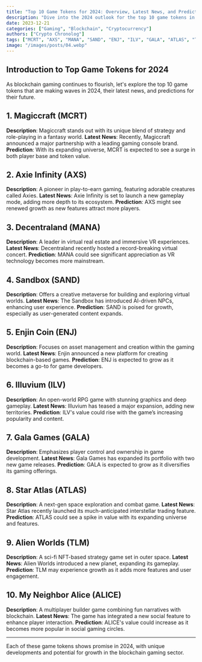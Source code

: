 ```yaml
---
title: "Top 10 Game Tokens for 2024: Overview, Latest News, and Predictions"
description: "Dive into the 2024 outlook for the top 10 game tokens in the blockchain gaming world. Explore each token's unique features, the latest developments, and our predictions for their future in the fast-evolving landscape of decentralized gaming. #GameTokens #BlockchainGaming #2024Predictions #Top10"
date: 2023-12-21
categories: ["Gaming", "Blockchain", "Cryptocurrency"]
authors: ["Crypto Chronolog"]
tags: ["MCRT", "AXS", "MANA", "SAND", "ENJ", "ILV", "GALA", "ATLAS", "TLM", "ALICE", "Predictions", "Blockchain Games", "Crypto Gaming", "Play to Earn", "NFT Games", "Metaverse", "Virtual Worlds", "Digital Economy", "Gaming Innovation", "Crypto Assets", "Decentralized Gaming", "Blockchain Technology", "Gaming Trends", "Future of Gaming", "Crypto Ecosystem"]
image: "/images/posts/04.webp"
---
```


## Introduction to Top Game Tokens for 2024

As blockchain gaming continues to flourish, let's explore the top 10 game tokens that are making waves in 2024, their latest news, and predictions for their future.

## 1. Magiccraft (MCRT)
**Description**: Magiccraft stands out with its unique blend of strategy and role-playing in a fantasy world.
**Latest News**: Recently, Magiccraft announced a major partnership with a leading gaming console brand.
**Prediction**: With its expanding universe, MCRT is expected to see a surge in both player base and token value.

## 2. Axie Infinity (AXS)
**Description**: A pioneer in play-to-earn gaming, featuring adorable creatures called Axies.
**Latest News**: Axie Infinity is set to launch a new gameplay mode, adding more depth to its ecosystem.
**Prediction**: AXS might see renewed growth as new features attract more players.

## 3. Decentraland (MANA)
**Description**: A leader in virtual real estate and immersive VR experiences.
**Latest News**: Decentraland recently hosted a record-breaking virtual concert.
**Prediction**: MANA could see significant appreciation as VR technology becomes more mainstream.

## 4. Sandbox (SAND)
**Description**: Offers a creative metaverse for building and exploring virtual worlds.
**Latest News**: The Sandbox has introduced AI-driven NPCs, enhancing user experience.
**Prediction**: SAND is poised for growth, especially as user-generated content expands.

## 5. Enjin Coin (ENJ)
**Description**: Focuses on asset management and creation within the gaming world.
**Latest News**: Enjin announced a new platform for creating blockchain-based games.
**Prediction**: ENJ is expected to grow as it becomes a go-to for game developers.

## 6. Illuvium (ILV)
**Description**: An open-world RPG game with stunning graphics and deep gameplay.
**Latest News**: Illuvium has teased a major expansion, adding new territories.
**Prediction**: ILV's value could rise with the game’s increasing popularity and content.

## 7. Gala Games (GALA)
**Description**: Emphasizes player control and ownership in game development.
**Latest News**: Gala Games has expanded its portfolio with two new game releases.
**Prediction**: GALA is expected to grow as it diversifies its gaming offerings.

## 8. Star Atlas (ATLAS)
**Description**: A next-gen space exploration and combat game.
**Latest News**: Star Atlas recently launched its much-anticipated interstellar trading feature.
**Prediction**: ATLAS could see a spike in value with its expanding universe and features.

## 9. Alien Worlds (TLM)
**Description**: A sci-fi NFT-based strategy game set in outer space.
**Latest News**: Alien Worlds introduced a new planet, expanding its gameplay.
**Prediction**: TLM may experience growth as it adds more features and user engagement.

## 10. My Neighbor Alice (ALICE)
**Description**: A multiplayer builder game combining fun narratives with blockchain.
**Latest News**: The game has integrated a new social feature to enhance player interaction.
**Prediction**: ALICE's value could increase as it becomes more popular in social gaming circles.

---

Each of these game tokens shows promise in 2024, with unique developments and potential for growth in the blockchain gaming sector.
